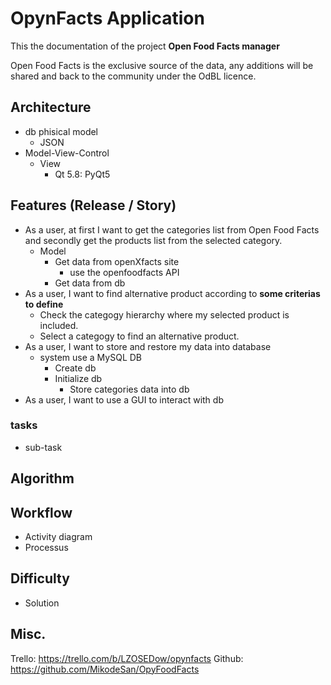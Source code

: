 # OpynFacts Application

This the documentation of the project __Open Food Facts manager__

Open Food Facts is the exclusive source of the data, any additions will be shared and back to the community under the OdBL licence.

## Architecture

* db phisical model
  * JSON
* Model-View-Control
  * View
    * Qt 5.8: PyQt5

## Features (Release / Story)

* As a user, at first I want to get the categories list from Open Food Facts and secondly get the products list from the selected category.
  * Model
    * Get data from openXfacts site
      * use the openfoodfacts API
    * Get data from db
* As a user, I want to find alternative product according to __some criterias to define__
  * Check the categogy hierarchy where my selected product is included.
  * Select a categogy to find an alternative product.
* As a user, I want to store and restore my data into database
  * system use a MySQL DB
    * Create db
    * Initialize db
      * Store categories data into db
* As a user, I want to use a GUI to interact with db

### tasks

* sub-task

## Algorithm

## Workflow

* Activity diagram
* Processus

## Difficulty

* Solution

## Misc.

Trello: https://trello.com/b/LZOSEDow/opynfacts
Github: https://github.com/MikodeSan/OpyFoodFacts
